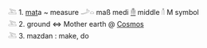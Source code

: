 𓍅 1. [mat](mat)a ~ measure 𓌴𓏏 maß medi [𓄟](𓄟) middle 𓄠 M symbol  
𓍅 2. ground   ⇔ Mother earth @ [Cosmos](cosmos)  
𓍅 3. mazdan : make, do  